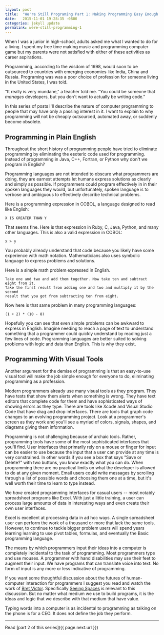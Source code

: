 ```yaml
---
layout: post
title:  "We're Still Programing Part 1: Making Programming Easy Enough for Everyone"
date:   2015-11-01 19:28:35 -0800
categories: jekyll update
permalink: were-still-programming-1
---
```


When I was a junior in high-school, adults asked me what I wanted to do for a
living. I spent my free time making music and programming computer game but my
parents were not satisfied with either of these activities as career
aspirations.

Programming, according to the wisdom of 1998, would soon to be outsourced to
countries with emerging economies like India, China and Russia.  Programing was
was a poor choice of profession for someone living in the United States, I was
told.

"It really is very mundane," a teacher told me. "You could be someone that
_manages_ developers, but you don't want to actually be writing code."

In this series of posts I'll describe the nature of computer programming to
people that may have only a passing interest in it.  I want to explain to why
programming will not be cheaply outsourced, automated away, or suddenly become
obsolete.

Programming in Plain English
----------------------------

Throughout the short history of programming people have tried to eliminate
programming by eliminating the esoteric code used for programming. Instead of
programming in Java, C++, Fortran, or Python why don't we program in English?

Programming languages are not intended to obscure what programmers are doing,
they are earnest attempts let humans express solutions as clearly and simply as
possible.  If programmers could program effectively in in their spoken languages
they would, but unfortunately, spoken language is to verbose and ambiguous to
effectively describe technical problems.

Here is a programming expression in COBOL, a language designed to read like English:

```
X IS GREATER THAN Y
```

That seems fine. Here is that expression in Ruby, C, Java, Python, and many
other languages. This is also a valid expression in COBOL:

```
x > y
```

You probably already understand that code because you likely have some
experience with math notation. Mathematicians also uses symbolic language to
express problems and solutions.

Here is a simple math problem expressed in English.

```
Take one and two and add them together. Now take ten and subtract eight from it.
Take the first result from adding one and two and multiply it by the second
result that you got from subtracting ten from eight.
```

Now here is that same problem in many programming languages:

```
(1 + 2) * (10 - 8)
```

Hopefully you can see that even simple problems can be awkward to express in
English.  Imagine needing to reach a page of text to understand something that a
programmer could quickly understand by reading just a few lines of code.
Programming languages are better suited to solving problems with logic and data
than English. This is why they exist.


Programming With Visual Tools
-----------------------------

Another argument for the demise of programming is that an easy-to-use visual
tool will make the job simple enough for everyone to do, eliminating programming
as a profession.

Modern programmers already use many visual tools as they program. They have
tests that show them alerts when something is wrong.  They have text editors
that complete code for them and have sophisticated ways of showing errors as
they type. There are tools like Xcode and Visual Studio Code that have drag and
drop interfaces.  There are tools that graph code changes to an evolving
programming project.  Look at a programmer's screen as they work and you'll see
a myriad of colors, signals, shapes, and diagrams giving them information.

Programming is not challenging because of archaic tools. Rather, programming
tools have some of the most sophisticated interfaces that you'll find.  User
interfaces that primarily rely on a mouse or finger for input can be easier to
use because the input that a user can provide at any time is very constrained.
In other words if you see a box that says "Save or Delete?" with two buttons,
you know exactly what you can do.  When programming there are no practical
limits on what the developer is allowed to do at any given moment. Email users
could write messages by scrolling through a list of possible words and choosing
them one at a time, but it's well worth their time to learn to type instead.

We _have_ created programming interfaces for casual users -- most notably
spreadsheet programs like Excel. With just a little training, a user can
process large amounts of data in interesting ways and even create their own
user interfaces.

Excel is excellent at processing data in ad hoc ways. A single spreadsheet user
can perform the work of a thousand or more that lack the same tools. However,
to continue to tackle bigger problem users will spend years learning learning
to use pivot tables, formulas, and eventually the Basic programming language.

The means by which programmers input their ideas into a computer is completely
incidental to the task of programming. Most programmers type and use mouses. A
programmer with hand disabilities may use their feet to augment their input.
We have programs that can translate voice into text. No form of input is any more or less indicative of programming.

If you want some thoughtful discussion about the futures of human-computer
interaction for programmers I suggest you read and watch the work of [Bret
Victor](worrydream.com). Specifically [Seeing
Spaces](http://worrydream.com/SeeingSpaces/) is relevant to this discussion.
But no matter what medium we use to build programs, it is the ideas and logic
that we describe with that medium that have value.

Typing words into a computer is as incidental to programming as talking on the
phone is for a CEO. It does not define the job they perform.

-----------------

Read [part 2 of this series]({{ page.next.url }})
